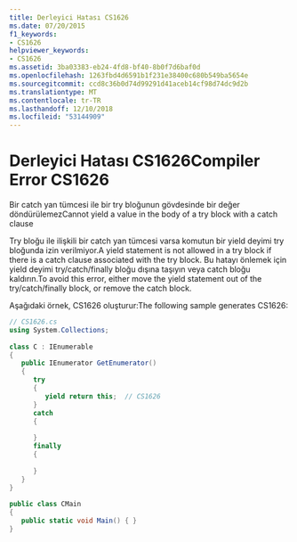 ```yaml
---
title: Derleyici Hatası CS1626
ms.date: 07/20/2015
f1_keywords:
- CS1626
helpviewer_keywords:
- CS1626
ms.assetid: 3ba03383-eb24-4fd8-bf40-8b0f7d6baf0d
ms.openlocfilehash: 1263fbd4d6591b1f231e38400c680b549ba5654e
ms.sourcegitcommit: ccd8c36b0d74d99291d41aceb14cf98d74dc9d2b
ms.translationtype: MT
ms.contentlocale: tr-TR
ms.lasthandoff: 12/10/2018
ms.locfileid: "53144909"
---
```

# <a name="compiler-error-cs1626"></a><span data-ttu-id="3e50c-102">Derleyici Hatası CS1626</span><span class="sxs-lookup"><span data-stu-id="3e50c-102">Compiler Error CS1626</span></span>
<span data-ttu-id="3e50c-103">Bir catch yan tümcesi ile bir try bloğunun gövdesinde bir değer döndürülemez</span><span class="sxs-lookup"><span data-stu-id="3e50c-103">Cannot yield a value in the body of a try block with a catch clause</span></span>  
  
 <span data-ttu-id="3e50c-104">Try bloğu ile ilişkili bir catch yan tümcesi varsa komutun bir yield deyimi try bloğunda izin verilmiyor.</span><span class="sxs-lookup"><span data-stu-id="3e50c-104">A yield statement is not allowed in a try block if there is a catch clause associated with the try block.</span></span> <span data-ttu-id="3e50c-105">Bu hatayı önlemek için yield deyimi try/catch/finally bloğu dışına taşıyın veya catch bloğu kaldırın.</span><span class="sxs-lookup"><span data-stu-id="3e50c-105">To avoid this error, either move the yield statement out of the try/catch/finally block, or remove the catch block.</span></span>
  
 <span data-ttu-id="3e50c-106">Aşağıdaki örnek, CS1626 oluşturur:</span><span class="sxs-lookup"><span data-stu-id="3e50c-106">The following sample generates CS1626:</span></span>  
  
```csharp  
// CS1626.cs  
using System.Collections;  
  
class C : IEnumerable  
{  
   public IEnumerator GetEnumerator()  
   {  
      try  
      {  
         yield return this;  // CS1626  
      }  
      catch  
      {  
  
      }  
      finally
      {
      
      }
   }  
}  
  
public class CMain  
{  
   public static void Main() { }  
}  
```
